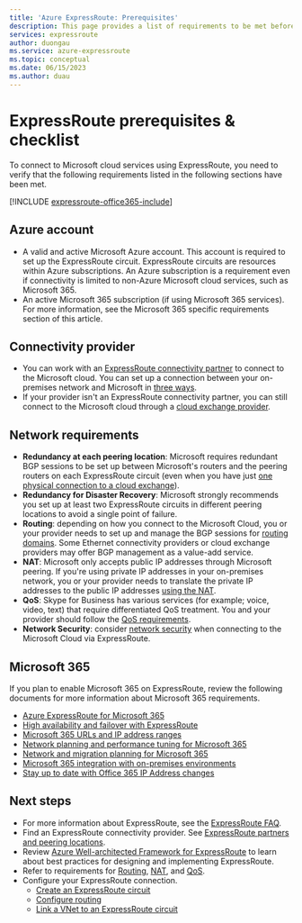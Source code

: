 ```yaml
---
title: 'Azure ExpressRoute: Prerequisites'
description: This page provides a list of requirements to be met before you can order an Azure ExpressRoute circuit. It includes a checklist.
services: expressroute
author: duongau
ms.service: azure-expressroute
ms.topic: conceptual
ms.date: 06/15/2023
ms.author: duau
---
```


# ExpressRoute prerequisites & checklist

To connect to Microsoft cloud services using ExpressRoute, you need to verify that the following requirements listed in the following sections have been met.

[!INCLUDE [expressroute-office365-include](../../includes/expressroute-office365-include.md)]

## Azure account

* A valid and active Microsoft Azure account. This account is required to set up the ExpressRoute circuit. ExpressRoute circuits are resources within Azure subscriptions. An Azure subscription is a requirement even if connectivity is limited to non-Azure Microsoft cloud services, such as Microsoft 365.
* An active Microsoft 365 subscription (if using Microsoft 365 services). For more information, see the Microsoft 365 specific requirements section of this article.

## Connectivity provider

* You can work with an [ExpressRoute connectivity partner](expressroute-locations.md#partners) to connect to the Microsoft cloud. You can set up a connection between your on-premises network and Microsoft in [three ways](expressroute-introduction.md).
* If your provider isn't an ExpressRoute connectivity partner, you can still connect to the Microsoft cloud through a [cloud exchange provider](expressroute-locations.md#connectivity-through-exchange-providers).

## Network requirements

* **Redundancy at each peering location**: Microsoft requires redundant BGP sessions to be set up between Microsoft's routers and the peering routers on each ExpressRoute circuit (even when you have just [one physical connection to a cloud exchange](expressroute-faqs.md#onep2plink)).
* **Redundancy for Disaster Recovery**: Microsoft strongly recommends you set up at least two ExpressRoute circuits in different peering locations to avoid a single point of failure.
* **Routing**: depending on how you connect to the Microsoft Cloud, you or your provider needs to set up and manage the BGP sessions for [routing domains](expressroute-circuit-peerings.md). Some Ethernet connectivity providers or cloud exchange providers may offer BGP management as a value-add service.
* **NAT**: Microsoft only accepts public IP addresses through Microsoft peering. If you're using private IP addresses in your on-premises network, you or your provider needs to translate the private IP addresses to the public IP addresses [using the NAT](expressroute-nat.md).
* **QoS**: Skype for Business has various services (for example; voice, video, text) that require differentiated QoS treatment. You and your provider should follow the [QoS requirements](expressroute-qos.md).
* **Network Security**: consider [network security](/azure/cloud-adoption-framework/reference/networking-vdc) when connecting to the Microsoft Cloud via ExpressRoute.

## Microsoft 365

If you plan to enable Microsoft 365 on ExpressRoute, review the following documents for more information about Microsoft 365 requirements.

* [Azure ExpressRoute for Microsoft 365](/microsoft-365/enterprise/azure-expressroute)
* [High availability and failover with ExpressRoute](./designing-for-high-availability-with-expressroute.md)
* [Microsoft 365 URLs and IP address ranges](/microsoft-365/enterprise/urls-and-ip-address-ranges)
* [Network planning and performance tuning for Microsoft 365](/microsoft-365/enterprise/network-planning-and-performance)
* [Network and migration planning for Microsoft 365](/microsoft-365/enterprise/network-and-migration-planning)
* [Microsoft 365 integration with on-premises environments](/microsoft-365/enterprise/microsoft-365-integration)
* [Stay up to date with Office 365 IP Address changes](/microsoft-365/enterprise/microsoft-365-ip-web-service)

## Next steps

* For more information about ExpressRoute, see the [ExpressRoute FAQ](expressroute-faqs.md).
* Find an ExpressRoute connectivity provider. See [ExpressRoute partners and peering locations](expressroute-locations.md).
* Review [Azure Well-architected Framework for ExpressRoute](/azure/well-architected/services/networking/azure-expressroute) to learn about best practices for designing and implementing ExpressRoute.
* Refer to requirements for [Routing](expressroute-routing.md), [NAT](expressroute-nat.md), and [QoS](expressroute-qos.md).
* Configure your ExpressRoute connection.
  * [Create an ExpressRoute circuit](expressroute-howto-circuit-arm.md)
  * [Configure routing](expressroute-howto-routing-arm.md)
  * [Link a VNet to an ExpressRoute circuit](expressroute-howto-linkvnet-arm.md)
